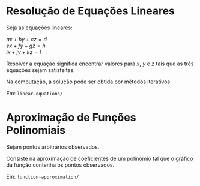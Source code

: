 # Resolução de Equações Lineares

Seja as equações lineares:

$ax + by + cz = d$ \
$ex + fy + gz = h$ \
$ix + jy + kz = l$

Resolver a equação significa encontrar valores para $x$, $y$ e $z$ tais que as três equações sejam satisfeitas.

Na computação, a solução pode ser obtida por métodos iterativos.

Em: `linear-equations/`

# Aproximação de Funções Polinomiais

Sejam pontos arbitrários observados. 

Consiste na aproximação de coeficientes de um polinômio tal que o gráfico da função contenha os pontos observados.

Em: `function-approximation/`